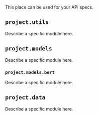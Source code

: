 This place can be used for your API specs.

## `project.utils`

Describe a specific module here.

## `project.models`

Describe a specific module here.

### `project.models.bert`

Describe a specific module here.

## `project.data`

Describe a specific module here.